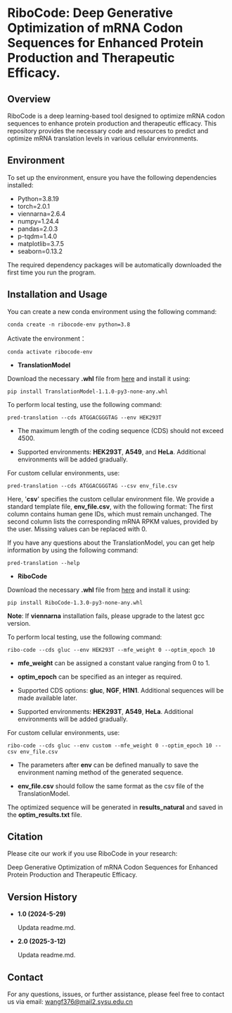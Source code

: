 #  RiboCode: Deep Generative Optimization of mRNA Codon Sequences for Enhanced Protein Production and Therapeutic Efficacy.

## Overview
RiboCode is a deep learning-based tool designed to optimize mRNA codon sequences to enhance protein production and therapeutic efficacy. This repository provides the necessary code and resources to predict and optimize mRNA translation levels in various cellular environments.

## Environment
To set up the environment, ensure you have the following dependencies installed:

- Python=3.8.19  
- torch=2.0.1
- viennarna=2.6.4 
- numpy=1.24.4  
- pandas=2.0.3
- p-tqdm=1.4.0 
- matplotlib=3.7.5 
- seaborn=0.13.2

The required dependency packages will be automatically downloaded the first time you run the program.

## Installation and Usage

You can create a new conda environment using the following command:

```
conda create -n ribocode-env python=3.8
```

Activate the environment：

```
conda activate ribocode-env
```

- **TranslationModel**

Download the necessary **.whl** file from [here](https://drive.google.com/file/d/19Yyl8uUbjQn0TAA4E52ZUGBd_pb_RyW8/view?usp=sharing) and install it using:

```
pip install TranslationModel-1.1.0-py3-none-any.whl
```

To perform local testing, use the following command:

```
pred-translation --cds ATGGACGGGTAG --env HEK293T
```

* The maximum length of the coding sequence (CDS) should not exceed 4500.

* Supported environments: **HEK293T**, **A549**, and **HeLa**. Additional environments will be added gradually.

For custom cellular environments, use:

```
pred-translation --cds ATGGACGGGTAG --csv env_file.csv
```

Here, '**csv**' specifies the custom cellular environment file. We provide a standard template file, **env_file.csv**, with the following format:
The first column contains human gene IDs, which must remain unchanged.
The second column lists the corresponding mRNA RPKM values, provided by the user. Missing values can be replaced with 0.

If you have any questions about the TranslationModel, you can get help information by using the following command:

```
pred-translation --help
```

- **RiboCode**

Download the necessary **.whl** file from [here](https://drive.google.com/file/d/1An4ppVlnjG9DF7yBqYlvdTqWrZxTRPuy/view?usp=sharing) and install it using:

```
pip install RiboCode-1.3.0-py3-none-any.whl
```

**Note**: If **viennarna** installation fails, please upgrade to the latest gcc version.

To perform local testing, use the following command:

```
ribo-code --cds gluc --env HEK293T --mfe_weight 0 --optim_epoch 10
```

* **mfe_weight** can be assigned a constant value ranging from 0 to 1.

* **optim_epoch** can be specified as an integer as required.

* Supported CDS options: **gluc**, **NGF**, **H1N1**. Additional sequences will be made available later.

* Supported environments: **HEK293T**, **A549**, **HeLa**. Additional environments will be added gradually.

For custom cellular environments, use:

```
ribo-code --cds gluc --env custom --mfe_weight 0 --optim_epoch 10 --csv env_file.csv
```

* The parameters after **env** can be defined manually to save the environment naming method of the generated sequence.

* **env_file.csv** should follow the same format as the csv file of the TranslationModel.

The optimized sequence will be generated in **results_natural** and saved in the **optim_results.txt** file.

## Citation
Please cite our work if you use RiboCode in your research:

Deep Generative Optimization of mRNA Codon Sequences for Enhanced Protein Production and Therapeutic Efficacy.

## Version History

- **1.0 (2024-5-29)**

  Updata readme.md.
  
- **2.0 (2025-3-12)**

  Updata readme.md.
  
## Contact
For any questions, issues, or further assistance, please feel free to contact us via email:
wangf376@mail2.sysu.edu.cn
